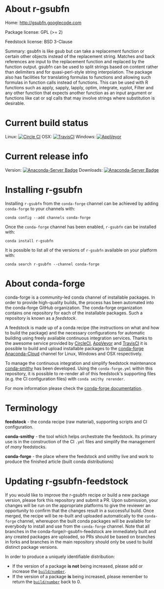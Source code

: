 About r-gsubfn
==============

Home: http://gsubfn.googlecode.com

Package license: GPL (>= 2)

Feedstock license: BSD 3-Clause

Summary: gsubfn is like gsub but can take a replacement function or certain other objects instead
of the replacement string. Matches and back references are input to the replacement
function and  replaced by the function output.   gsubfn can be used to split strings  based
on content rather than delimiters and for quasi-perl-style string  interpolation.
The package also has facilities for translating formulas  to functions and allowing
such formulas in function calls instead of  functions.  This can be used with R
functions such as apply, sapply, lapply, optim, integrate, xyplot, Filter and any
other function that  expects another function as an input argument or functions
like cat or sql calls that may involve strings where substitution is desirable.




Current build status
====================

Linux: [![Circle CI](https://circleci.com/gh/conda-forge/r-gsubfn-feedstock.svg?style=shield)](https://circleci.com/gh/conda-forge/r-gsubfn-feedstock)
OSX: [![TravisCI](https://travis-ci.org/conda-forge/r-gsubfn-feedstock.svg?branch=master)](https://travis-ci.org/conda-forge/r-gsubfn-feedstock)
Windows: [![AppVeyor](https://ci.appveyor.com/api/projects/status/github/conda-forge/r-gsubfn-feedstock?svg=True)](https://ci.appveyor.com/project/conda-forge/r-gsubfn-feedstock/branch/master)

Current release info
====================
Version: [![Anaconda-Server Badge](https://anaconda.org/conda-forge/r-gsubfn/badges/version.svg)](https://anaconda.org/conda-forge/r-gsubfn)
Downloads: [![Anaconda-Server Badge](https://anaconda.org/conda-forge/r-gsubfn/badges/downloads.svg)](https://anaconda.org/conda-forge/r-gsubfn)

Installing r-gsubfn
===================

Installing `r-gsubfn` from the `conda-forge` channel can be achieved by adding `conda-forge` to your channels with:

```
conda config --add channels conda-forge
```

Once the `conda-forge` channel has been enabled, `r-gsubfn` can be installed with:

```
conda install r-gsubfn
```

It is possible to list all of the versions of `r-gsubfn` available on your platform with:

```
conda search r-gsubfn --channel conda-forge
```


About conda-forge
=================

conda-forge is a community-led conda channel of installable packages.
In order to provide high-quality builds, the process has been automated into the
conda-forge GitHub organization. The conda-forge organization contains one repository
for each of the installable packages. Such a repository is known as a *feedstock*.

A feedstock is made up of a conda recipe (the instructions on what and how to build
the package) and the necessary configurations for automatic building using freely
available continuous integration services. Thanks to the awesome service provided by
[CircleCI](https://circleci.com/), [AppVeyor](http://www.appveyor.com/)
and [TravisCI](https://travis-ci.org/) it is possible to build and upload installable
packages to the [conda-forge](https://anaconda.org/conda-forge)
[Anaconda-Cloud](http://docs.anaconda.org/) channel for Linux, Windows and OSX respectively.

To manage the continuous integration and simplify feedstock maintenance
[conda-smithy](http://github.com/conda-forge/conda-smithy) has been developed.
Using the ``conda-forge.yml`` within this repository, it is possible to re-render all of
this feedstock's supporting files (e.g. the CI configuration files) with ``conda smithy rerender``.

For more information please check the [conda-forge documentation](https://conda-forge.org/docs/).

Terminology
===========

**feedstock** - the conda recipe (raw material), supporting scripts and CI configuration.

**conda-smithy** - the tool which helps orchestrate the feedstock.
                   Its primary use is in the construction of the CI ``.yml`` files
                   and simplify the management of *many* feedstocks.

**conda-forge** - the place where the feedstock and smithy live and work to
                  produce the finished article (built conda distributions)


Updating r-gsubfn-feedstock
===========================

If you would like to improve the r-gsubfn recipe or build a new
package version, please fork this repository and submit a PR. Upon submission,
your changes will be run on the appropriate platforms to give the reviewer an
opportunity to confirm that the changes result in a successful build. Once
merged, the recipe will be re-built and uploaded automatically to the
`conda-forge` channel, whereupon the built conda packages will be available for
everybody to install and use from the `conda-forge` channel.
Note that all branches in the conda-forge/r-gsubfn-feedstock are
immediately built and any created packages are uploaded, so PRs should be based
on branches in forks and branches in the main repository should only be used to
build distinct package versions.

In order to produce a uniquely identifiable distribution:
 * If the version of a package **is not** being increased, please add or increase
   the [``build/number``](http://conda.pydata.org/docs/building/meta-yaml.html#build-number-and-string).
 * If the version of a package **is** being increased, please remember to return
   the [``build/number``](http://conda.pydata.org/docs/building/meta-yaml.html#build-number-and-string)
   back to 0.